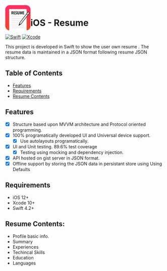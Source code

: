 <img align="left" width="80" height="80" src="https://github.com/navneet1990/Resume/blob/master/Resume/Resources/Assets.xcassets/AppIcon.appiconset/appLogo83%402x.png" alt="iOS resume application project app icon">

# iOS - Resume 

[![Swift](https://img.shields.io/badge/Swift-4.2-orange.svg)](https://swift.org)
[![Xcode](https://img.shields.io/badge/Xcode-10.0-blue.svg)](https://developer.apple.com/xcode)

This project is developed  in Swift to show the user own resume .
The resume data is maintained in a JSON format following resume JSON structure.

## Table of Contents

- [Features](#features)
- [Requirements](#requirements)
- [Resume Contents](#resume)

## Features

- [x] Structure based upon MVVM architecture and Protocol oriented programming.
- [x] 100% programatically developed UI and Universal device support.
    - [x] Use autolayouts programatically.
- [x] UI and Unit testing. 89.6%  test coverage
    - [x] Testing using mocking and dependency injection.
- [x] API hosted on gist server in JSON format.
- [x] Offline support by storing the JSON data in persistant store using Using Defaults

## Requirements

- iOS 12+
- Xcode 10+
- Swift 4.2+

## Resume Contents:
-  Profile basic info.
-  Summary
-  Experiences
-  Techincal Skills
-  Education
-  Languages


